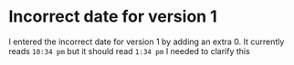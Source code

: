 # Incorrect date for version 1

I entered the incorrect date for version 1 by adding an extra 0. It currently reads `10:34 pm` but it should read `1:34 pm` I needed to clarify this
